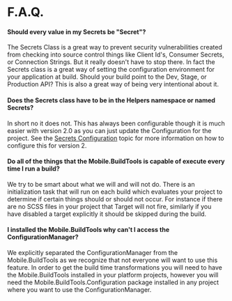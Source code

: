 # F.A.Q.

#### Should every value in my Secrets be "Secret"?

The Secrets Class is a great way to prevent security vulnerabilities created from checking into source control things like Client Id's, Consumer Secrets, or Connection Strings. But it really doesn't have to stop there. In fact the Secrets class is a great way of setting the configuration environment for your application at build. Should your build point to the Dev, Stage, or Production API? This is also a great way of being very intentional about it.

#### Does the Secrets class have to be in the Helpers namespace or named Secrets?

In short no it does not. This has always been configurable though it is much easier with version 2.0 as you can just update the Configuration for the project. See the [Secrets Configuration](/config/secrets/configuration.md) topic for more information on how to configure this for version 2.

#### Do all of the things that the Mobile.BuildTools is capable of execute every time I run a build?

We try to be smart about what we will and will not do. There is an initialization task that will run on each build which evaluates your project to determine if certain things should or should not occur. For instance if there are no SCSS files in your project that Target will not fire, similarly if you have disabled a target explicitly it should be skipped during the build.

#### I installed the Mobile.BuildTools why can't I access the ConfigurationManager?

We explicitly separated the ConfigurationManager from the Mobile.BuildTools as we recognize that not everyone will want to use this feature. In order to get the build time transformations you will need to have the Mobile.BuildTools installed in your platform projects, however you will need the Mobile.BuildTools.Configuration package installed in any project where you want to use the ConfigurationManager.